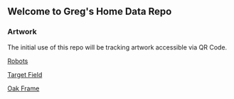 ## Welcome to Greg's Home Data Repo

### Artwork

The initial use of this repo will be tracking artwork accessible via QR Code.

[Robots](https://gregthompsonmn.github.io/HomeData/Robots.md)

[Target Field](https://gregthompsonmn.github.io/HomeData/TargetField.md)

[Oak Frame](https://gregthompsonmn.github.io/HomeData/OakFrame.md)
